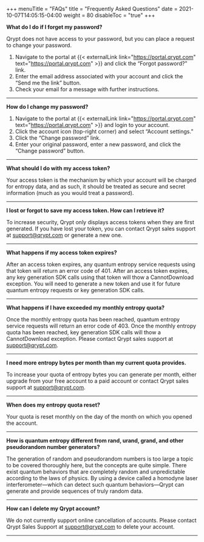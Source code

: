 +++
menuTitle = "FAQs"
title = "Frequently Asked Questions"
date = 2021-10-07T14:05:15-04:00
weight = 80
disableToc = "true"
+++

**What do I do if I forget my password?**

Qrypt does not have access to your password, but you can place a request to change your password.

1. Navigate to the portal at {{< externalLink link="https://portal.qrypt.com" text="https://portal.qrypt.com" >}} and click the “Forgot password?” link.
2. Enter the email address associated with your account and click the “Send me the link” button.
3. Check your email for a message with further instructions.

---

**How do I change my password?**

1. Navigate to the portal at {{< externalLink link="https://portal.qrypt.com" text="https://portal.qrypt.com" >}} and login to your account.
2. Click the account icon (top-right corner) and select “Account settings.”
3. Click the “Change password” link.
4. Enter your original password, enter a new password, and click the “Change password” button.

---

**What should I do with my access token?**

Your access token is the mechanism by which your account will be charged for entropy data, and as such, it should be treated as secure and secret information (much as you would treat a password).

---

**I lost or forgot to save my access token. How can I retrieve it?**

To increase security, Qrypt only displays access tokens when they are first generated. If you have lost your token, you can contact Qrypt sales support at support@qrypt.com or generate a new one.

---

**What happens if my access token expires?**

After an access token expires, any quantum entropy service requests using that token will return an error code of 401. After an access token expires, any key generation SDK calls using that token will thow a CannotDownload exception. You will need to generate a new token and use it for future quantum entropy requests or key generation SDK calls.

---

**What happens if I have exceeded my monthly entropy quota?**

Once the monthly entropy quota has been reached, quantum entropy service requests will return an error code of 403. Once the monthly entropy quota has been reached, key generation SDK calls will thow a CannotDownload exception. Please contact Qrypt sales support at support@qrypt.com.

---

**I need more entropy bytes per month than my current quota provides.**

To increase your quota of entropy bytes you can generate per month, either upgrade from your free account to a paid account or contact Qrypt sales support at support@qrypt.com.

---

**When does my entropy quota reset?**

Your quota is reset monthly on the day of the month on which you opened the account.

---

**How is quantum entropy different from rand, urand, grand, and other pseudorandom number generators?**

The generation of random and pseudorandom numbers is too large a topic to be covered thoroughly here, but the concepts are quite simple. There exist quantum behaviors that are completely random and unpredictable according to the laws of physics. By using a device called a homodyne laser interferometer—which can detect such quantum behaviors—Qrypt can generate and provide sequences of truly random data.

---

**How can I delete my Qrypt account?**

We do not currently support online cancellation of accounts. Please contact Qrypt Sales Support at support@qrypt.com to delete your account.

---
